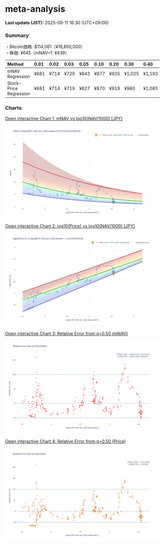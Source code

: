 # meta-analysis


<!--REPORT:START-->
**Last update (JST):** 2025-09-11 16:30 (UTC+09:00)

### Summary
・Bitcoin価格: $114,061（¥16,850,000）  
・株価: ¥645（mNAV=1: ¥439）

| Method                 | 0.01   | 0.02   | 0.03   | 0.05   | 0.10   | 0.20   | 0.30   | 0.40   | 0.50   | 0.60   | 0.70   | 0.80   | 0.90   | 0.95   | 0.97   | 0.98   | 0.99   |
|:-----------------------|:-------|:-------|:-------|:-------|:-------|:-------|:-------|:-------|:-------|:-------|:-------|:-------|:-------|:-------|:-------|:-------|:-------|
| mNAV Regression        | ¥681   | ¥714   | ¥720   | ¥843   | ¥877   | ¥935   | ¥1,025 | ¥1,193 | ¥1,354 | ¥1,474 | ¥1,721 | ¥2,108 | ¥2,657 | ¥2,835 | ¥3,015 | ¥3,094 | ¥3,066 |
| Stock-Price Regression | ¥681   | ¥714   | ¥719   | ¥827   | ¥870   | ¥919   | ¥960   | ¥1,085 | ¥1,202 | ¥1,287 | ¥1,526 | ¥2,013 | ¥2,355 | ¥2,660 | ¥2,751 | ¥2,791 | ¥2,861 |

### Charts
[Open interactive Chart 1: mNAV vs log10(NAV/1000) [JPY]](https://tkzm240.github.io/meta-analysis/fig1.html)

![fig1](assets/fig1.png)

[Open interactive Chart 2: log10(Price) vs log10(NAV/1000) [JPY]](https://tkzm240.github.io/meta-analysis/fig2.html)

![fig2](assets/fig2.png)

[Open interactive Chart 3: Relative Error from q=0.50 (mNAV)](https://tkzm240.github.io/meta-analysis/fig3.html)

![fig3](assets/fig3.png)

[Open interactive Chart 4: Relative Error from q=0.50 (Price)](https://tkzm240.github.io/meta-analysis/fig4.html)

![fig4](assets/fig4.png)
<!--REPORT:END-->
